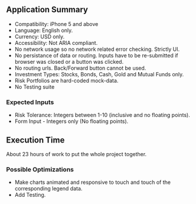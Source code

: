 ## Application Summary

- Compatibility: iPhone 5 and above
- Language: English only.
- Currency: USD only.
- Accessibility: Not ARIA compliant.
- No network usage so no network related error checking. Strictly UI.
- No persistance of data or routing. Inputs have to be re-submitted if browser was closed or a button was clicked.
- No routing urls. Back/Forward button cannot be used. 
- Investment Types: Stocks, Bonds, Cash, Gold and Mutual Funds only.
- Risk Portfolios are hard-coded mock-data.
-  No Testing suite

### Expected Inputs

- Risk Tolerance: Integers between 1-10 (inclusive and no floating points). 
- Form Input - Integers only (No floating points).


##  Execution Time
About 23 hours of work to put the whole project together.

### Possible Optimizations

- Make charts animated and responsive to touch and touch of the corresponding legend data.
- Add Testing.